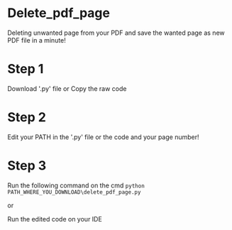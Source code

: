 # Delete_pdf_page
Deleting unwanted page from your PDF and save the wanted page as new PDF file in a minute!

# Step 1
Download '.py' file or Copy the raw code

# Step 2 
Edit your PATH in the '.py' file or the code and your page number!

# Step 3 
Run the following command on the cmd
`python PATH_WHERE_YOU_DOWNLOAD\delete_pdf_page.py`

or 

Run the edited code on your IDE

